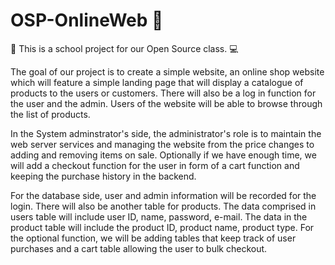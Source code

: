 # OSP-OnlineWeb 🔰

🏫 This is a school project for our Open Source class. 💻 

The goal of our project is to create a simple website, an online shop website which will feature a simple landing page that will display a catalogue of products to the users or customers. There will also be a log in function for the user and the admin. Users of the website will be able to browse through the list of products.

In the System adminstrator's side, the administrator's role is to maintain the web server services and managing the website from the price changes to adding and removing items on sale. Optionally if we have enough time, we will add a checkout function for the user in form of a cart function and keeping the purchase history in the backend.
      
For the database side, user and admin information will be recorded for the login. There will also be another table for products. The data comprised in users table will include user ID, name, password, e-mail. The data in the product table will include the product ID, product name, product type. For the optional function, we will be adding tables that keep track of user purchases and a cart table allowing the user to bulk checkout.
